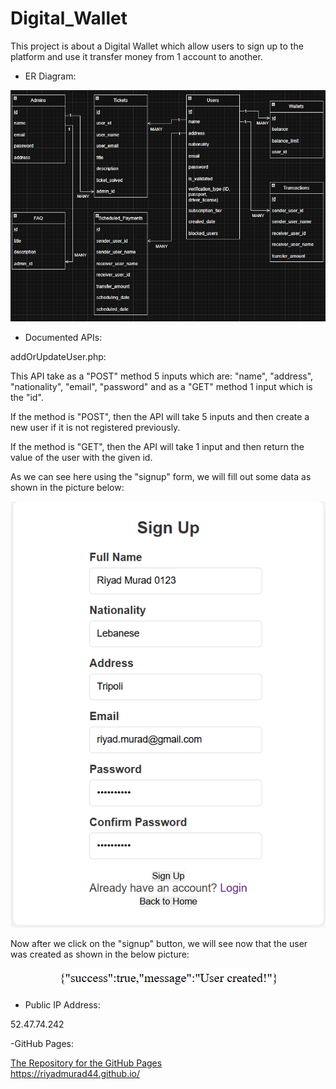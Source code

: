 # Digital_Wallet

This project is about a Digital Wallet which allow users to sign up to the platform and use it transfer money from 1 account to another.

- ER Diagram:

<img src="Assets/Database.png"></img>


- Documented APIs:

addOrUpdateUser.php:

This API take as a "POST" method 5 inputs which are: "name", "address", "nationality", "email", "password" and as a "GET" method 1 input which is the "id".

If the method is "POST", then the API will take 5 inputs and then create a new user if it is not registered previously.

If the method is "GET", then the API will take 1 input and then return the value of the user with the given id.

As we can see here using the "signup" form, we will fill out some data as shown in the picture below:

<center><img src="./Assets/register.png"></img></center>

Now after we click on the "signup" button, we will see now that the user was created as shown in the below picture:

<center><img src="./Assets/success.png"></img></center>



- Public IP Address:

52.47.74.242

-GitHub Pages:

<a href="https://github.com/RiyadMurad44/RiyadMurad44.github.io">The Repository for the GitHub Pages</a><br/>
<a href="https://riyadmurad44.github.io/">https://riyadmurad44.github.io/</a>
